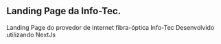 ## Landing Page da Info-Tec.
Landing Page do provedor de internet fibra-óptica Info-Tec
Desenvolvido utilizando NextJs 